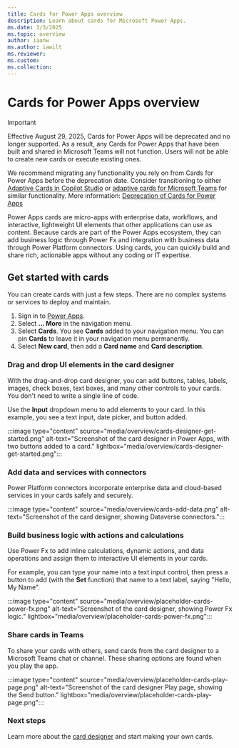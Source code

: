```yaml
---
title: Cards for Power Apps overview
description: Learn about cards for Microsoft Power Apps.
ms.date: 3/3/2025
ms.topic: overview
author: iaanw
ms.author: iawilt
ms.reviewer: 
ms.custom: 
ms.collection: 
---
```


# Cards for Power Apps overview

> [!IMPORTANT] 
> Effective August 29, 2025, Cards for Power Apps will be deprecated and no longer supported. As a result, any Cards for Power Apps that have been built and shared in Microsoft Teams will not function. Users will not be able to create new cards or execute existing ones.

We recommend migrating any functionality you rely on from Cards for Power Apps before the deprecation date. Consider transitioning to either [Adaptive Cards in Copilot Studio](/microsoft-copilot-studio/guidance/adaptive-cards-overview) or [adaptive cards for Microsoft Teams](/power-automate/overview-adaptive-cards) for similar functionality. More information: [ Deprecation of Cards for Power Apps](/power-platform/important-changes-coming.md#deprecation-of-cards-for-power-apps)


Power Apps cards are micro-apps with enterprise data, workflows, and interactive, lightweight UI elements that other applications can use as content. Because cards are part of the Power Apps ecosystem, they can add business logic through Power Fx and integration with business data through Power Platform connectors. Using cards, you can quickly build and share rich, actionable apps without any coding or IT expertise.

## Get started with cards

You can create cards with just a few steps. There are no complex systems or services to deploy and maintain.

1. Sign in to [Power Apps](https://make.powerapps.com).
1. Select **... More** in the navigation menu.
1. Select **Cards**. You see **Cards** added to your navigation menu. You can pin  **Cards** to leave it in your navigation menu permanently.
1. Select **New card**, then add a **Card name** and **Card description**.

### Drag and drop UI elements in the card designer

With the drag-and-drop card designer, you can add buttons, tables, labels, images, check boxes, text boxes, and many other controls to your cards. You don't need to write a single line of code.

Use the **Input** dropdown menu to add elements to your card. In this example, you see a text input, date picker, and button added.

:::image type="content" source="media/overview/cards-designer-get-started.png" alt-text="Screenshot of the card designer in Power Apps, with two buttons added to a card." lightbox="media/overview/cards-designer-get-started.png":::

### Add data and services with connectors

Power Platform connectors incorporate enterprise data and cloud-based services in your cards safely and securely.

:::image type="content" source="media/overview/cards-add-data.png" alt-text="Screenshot of the card designer, showing Dataverse connectors.":::

### Build business logic with actions and calculations

Use Power Fx to add inline calculations, dynamic actions, and data operations and assign them to interactive UI elements in your cards.

For example, you can type your  name into a text input control, then press a button to add (with the **Set** function) that name to a text label, saying "Hello, My Name".

:::image type="content" source="media/overview/placeholder-cards-power-fx.png" alt-text="Screenshot of the card designer, showing Power Fx logic." lightbox="media/overview/placeholder-cards-power-fx.png":::

### Share cards in Teams

To share your cards with others, send cards from the card designer to a Microsoft Teams chat or channel. These sharing options are found when you play the app.

:::image type="content" source="media/overview/placeholder-cards-play-page.png" alt-text="Screenshot of the card designer Play page, showing the Send button." lightbox="media/overview/placeholder-cards-play-page.png":::

### Next steps

Learn more about the [card designer](make-a-card/designer-overview.md) and start making your own cards.
